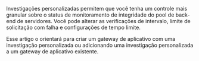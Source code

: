 Investigações personalizadas permitem que você tenha um controle mais granular sobre o status de monitoramento de integridade do pool de back-end de servidores. Você pode alterar as verificações de intervalo, limite de solicitação com falha e configurações de tempo limite.

Esse artigo o orientará para criar um gateway de aplicativo com uma investigação personalizada ou adicionando uma investigação personalizada a um gateway de aplicativo existente. 



<!--HONumber=Nov16_HO3-->



